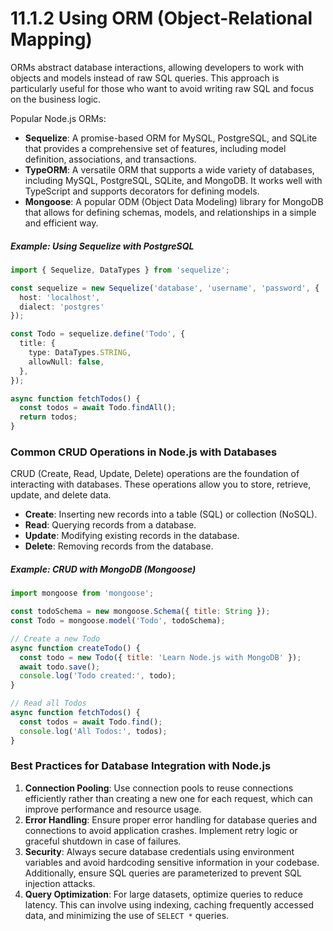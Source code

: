 # 11.1.2 Using ORM (Object-Relational Mapping)

ORMs abstract database interactions, allowing developers to work with objects and models instead of raw SQL queries. This approach is particularly useful for those who want to avoid writing raw SQL and focus on the business logic.

Popular Node.js ORMs:
- **Sequelize**: A promise-based ORM for MySQL, PostgreSQL, and SQLite that provides a comprehensive set of features, including model definition, associations, and transactions.
- **TypeORM**: A versatile ORM that supports a wide variety of databases, including MySQL, PostgreSQL, SQLite, and MongoDB. It works well with TypeScript and supports decorators for defining models.
- **Mongoose**: A popular ODM (Object Data Modeling) library for MongoDB that allows for defining schemas, models, and relationships in a simple and efficient way.

##### Example: Using Sequelize with PostgreSQL
```typescript
import { Sequelize, DataTypes } from 'sequelize';

const sequelize = new Sequelize('database', 'username', 'password', {
  host: 'localhost',
  dialect: 'postgres'
});

const Todo = sequelize.define('Todo', {
  title: {
    type: DataTypes.STRING,
    allowNull: false,
  },
});

async function fetchTodos() {
  const todos = await Todo.findAll();
  return todos;
}
```

### Common CRUD Operations in Node.js with Databases

CRUD (Create, Read, Update, Delete) operations are the foundation of interacting with databases. These operations allow you to store, retrieve, update, and delete data.

- **Create**: Inserting new records into a table (SQL) or collection (NoSQL).
- **Read**: Querying records from a database.
- **Update**: Modifying existing records in the database.
- **Delete**: Removing records from the database.

##### Example: CRUD with MongoDB (Mongoose)
```javascript
import mongoose from 'mongoose';

const todoSchema = new mongoose.Schema({ title: String });
const Todo = mongoose.model('Todo', todoSchema);

// Create a new Todo
async function createTodo() {
  const todo = new Todo({ title: 'Learn Node.js with MongoDB' });
  await todo.save();
  console.log('Todo created:', todo);
}

// Read all Todos
async function fetchTodos() {
  const todos = await Todo.find();
  console.log('All Todos:', todos);
}
```

### Best Practices for Database Integration with Node.js

1. **Connection Pooling**: Use connection pools to reuse connections efficiently rather than creating a new one for each request, which can improve performance and resource usage.
2. **Error Handling**: Ensure proper error handling for database queries and connections to avoid application crashes. Implement retry logic or graceful shutdown in case of failures.
3. **Security**: Always secure database credentials using environment variables and avoid hardcoding sensitive information in your codebase. Additionally, ensure SQL queries are parameterized to prevent SQL injection attacks.
4. **Query Optimization**: For large datasets, optimize queries to reduce latency. This can involve using indexing, caching frequently accessed data, and minimizing the use of `SELECT *` queries.

